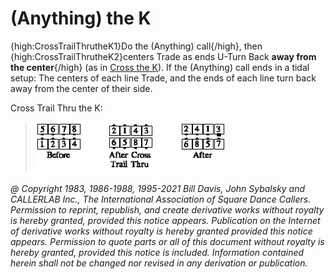 
# (Anything) the K

{high:CrossTrailThrutheK1}Do the (Anything) call{/high}, then
{high:CrossTrailThrutheK2}centers Trade as ends U-Turn Back
**away from the center**{/high} (as in [Cross the K](cross_the_k.md)).
If the (Anything) call ends in a tidal setup: The centers of
each line Trade, and the ends of each line turn back away from the center of
their side. 

Cross Trail Thru the K:

> 
> ![alt](anything_the_k.png)
> 

###### @ Copyright 1983, 1986-1988, 1995-2021 Bill Davis, John Sybalsky and CALLERLAB Inc., The International Association of Square Dance Callers. Permission to reprint, republish, and create derivative works without royalty is hereby granted, provided this notice appears. Publication on the Internet of derivative works without royalty is hereby granted provided this notice appears. Permission to quote parts or all of this document without royalty is hereby granted, provided this notice is included. Information contained herein shall not be changed nor revised in any derivation or publication.

